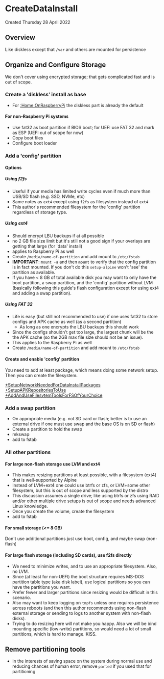 # CreateDataInstall
Created Thursday 28 April 2022

Overview
--------

Like diskless except that ``/var`` and others are mounted for persistence

Organize and Configure Storage
------------------------------

We don't cover using encrypted storage; that gets complicated fast and is out of scope.

### Create a 'diskless' install as base


* For [:Home:OnRaspberryPi](../OnRaspberryPi.md) the diskless part is already the default


#### For non-Raspberry Pi systems


* Use fat32 as boot partition if BIOS boot; for UEFI use FAT 32 and mark as ESP (UEFI out of scope for now)
* Copy boot files
* Configure boot loader


### Add a 'config' partition

#### Options

##### Using f2fs


* Useful if your media has limited write cycles even if much more than USB/SD flash (e.g. SSD, NVMe, etc)
* Same notes as ``ext4`` except using ``f2fs`` as filesystem instead of ``ext4``
* This author's recommended filesystem for the 'config' partition regardless of storage type.


##### Using ext4


* Should encrypt LBU backups if at all possible
* no 2 GB file size limit but it's still not a good sign if your overlays are getting that large (for 'data' install)
* applies to Raspberry Pi as well
* Create ``/media/name-of-partition`` and add mount to ``/etc/fstab``
* **IMPORTANT**: ``mount -a`` and then ``mount`` to verify that the config partition is in fact mounted. If you don't do this ``setup-alpine`` won't 'see' the partition as available.
* If you have < 8 GB of total available disk you may want to only have the boot partition, a swap partition, and the 'config' partition without LVM (basically following this guide's flash configuration except for using ext4 and adding a swap partition).


##### Using FAT 32


* Life is easy (but still not recommended to use) if one uses fat32 to store configs and APK cache as well (as a second partition)
	* As long as one encrypts the LBU backups this should work
* Since the configs shouldn't get too large, the largest chunk will be the the APK cache (so the 2GB max file size should not be an issue).
* This applies to the Raspberry Pi as well
* Create ``/media/name-of-partition`` and add mount to ``/etc/fstab``


#### Create and enable 'config' partition

You need to add at least package, which means doing some network setup. Then you can create the filesystem.

[+SetupNetworkNeededForDataInstallPackages](./CreateDataInstall/SetupNetworkNeededForDataInstallPackages.md)
[+SetupAPKRepositoriesToUse](./CreateDataInstall/SetupAPKRepositoriesToUse.md)
[+AddAndUseFilesytemToolsForFSOfYourChoice](./CreateDataInstall/AddAndUseFilesytemToolsForFSOfYourChoice.md)

### Add a swap partition


* On appropriate media (e.g. not SD card or flash; better is to use an external drive if one must use swap and the base OS is on SD or flash)
* Create a partition to hold the swap
* mkswap
* add to fstab


### All other partitions

#### For large non-flash storage use LVM and ext4


* This makes resizing partitions at least possible, with a filesystem (ext4) that is well-supported by Alpine
* Instead of LVM+ext4 one could use btrfs or zfs, or LVM+some other filesystem, but this is out of scope and less supported by the distro
* This discussion assumes a single drive; like using btrfs or zfs using RAID and/or other multiple drive setups is out of scope and needs advanced Linux knowledge.
* Once you create the volume, create the filesystem
* add to fstab


#### For small storage (<= 8 GB)

Don't use additional partitions just use boot, config, and maybe swap (non-flash)

#### For large flash storage (including SD cards), use f2fs directly


* We need to minimize writes, and to use an appropriate filesystem. Also, no LVM.
* Since (at least for non-UEFI) the boot structure requires MS-DOS partition table type (aka disk label), use logical partitions so you can have the partitions you want.
* Prefer fewer and larger partitions since resizing would be difficult in this scenario.
* Also may want to keep logging on ``tmpfs`` unless one requires persistence across reboots (and then this author recommends using non-flash external storage or sending to logs to another system with non-flash disks).
* Trying to do resizing here will not make you happy. Also we will be bind mounting specific (low-write) partitions, so would need a lot of small partitions, which is hard to manage. KISS.


Remove partitioning tools
-------------------------


* In the interests of saving space on the system during normal use and reducing chances of human error, remove ``parted`` if you used that for partitioning





